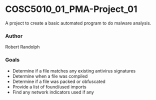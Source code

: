 # COSC5010_01_PMA-Project_01
A project to create a basic automated program to do malware analysis.
### Author
Robert Randolph
### Goals
- Determine if a file matches any existing antivirus signatures
- Determine when a file was compiled
- Determine if a file was packed or obfuscated
- Provide a list of found/used imports
- Find any network indicators used if any
